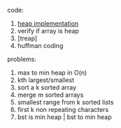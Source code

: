 code:
1. [heap implementation](solutions/heap_impl.java)
2. verify if array is heap
3. [treap]
4. huffman coding

problems:
1. max to min heap in O(n)
2. kth largest/smallest
3. sort a k sorted array
4. merge m sorted arrays
5. smallest range from k sorted lists
6. first k non repeating characters
7. bst is min heap | bst to min heap